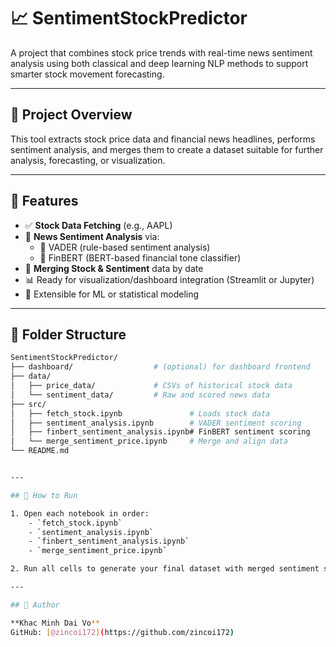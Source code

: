 # 📈 SentimentStockPredictor

A project that combines stock price trends with real-time news sentiment analysis using both classical and deep learning NLP methods to support smarter stock movement forecasting.

---

## 🚀 Project Overview

This tool extracts stock price data and financial news headlines, performs sentiment analysis, and merges them to create a dataset suitable for further analysis, forecasting, or visualization.

---

## 🧠 Features

- ✅ **Stock Data Fetching** (e.g., AAPL)
- 📰 **News Sentiment Analysis** via:
  - 🔹 VADER (rule-based sentiment analysis)
  - 🔹 FinBERT (BERT-based financial tone classifier)
- 🔗 **Merging Stock & Sentiment** data by date
- 📊 Ready for visualization/dashboard integration (Streamlit or Jupyter)
- 🧪 Extensible for ML or statistical modeling

---

## 📁 Folder Structure

```bash
SentimentStockPredictor/
├── dashboard/                  # (optional) for dashboard frontend
├── data/
│   ├── price_data/             # CSVs of historical stock data
│   └── sentiment_data/         # Raw and scored news data
├── src/
│   ├── fetch_stock.ipynb               # Loads stock data
│   ├── sentiment_analysis.ipynb        # VADER sentiment scoring
│   ├── finbert_sentiment_analysis.ipynb# FinBERT sentiment scoring
│   └── merge_sentiment_price.ipynb     # Merge and align data
└── README.md


---

## 🔧 How to Run

1. Open each notebook in order:
    - `fetch_stock.ipynb`
    - `sentiment_analysis.ipynb`
    - `finbert_sentiment_analysis.ipynb`
    - `merge_sentiment_price.ipynb`

2. Run all cells to generate your final dataset with merged sentiment scores and stock prices.

---

## 🙋 Author

**Khac Minh Dai Vo**  
GitHub: [@zincoi172](https://github.com/zincoi172)

